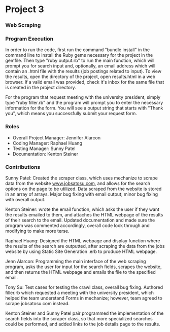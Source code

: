 # Project 3
### Web Scraping

### Program Execution
In order to run the code, first run the command "bundle install" in the command line to install the Ruby gems necessary for the project in the gemfile.  Then type "ruby output.rb" to run the main function, which will prompt you for search input and, optionally, an email address which will contain an .html file with the results (job postings related to input).  To view the results, open the directory of the project, open results.html in a web browser.  If a valid email was provided, check it's inbox for the same file that is created in the project directory.

For the program that request meeting with the university president, simply type "ruby filler.rb" and the program will prompt you to enter the necessary information for the form. You will see a output string that starts with "Thank you", which means you successfully submit your request form.

### Roles
* Overall Project Manager: Jennifer Alarcon
* Coding Manager: Raphael Huang
* Testing Manager: Sunny Patel
* Documentation: Kenton Steiner

### Contributions

Sunny Patel: Created the scraper class, which uses mechanize to scrape data from the website www.jobsatosu.com, and allows for the search options on the page to be utilized.  Data scraped from the website is stored in an array of arrays. Major bug fixing with email output; minor bug fixing with overall output.

Kenton Steiner: wrote the email function, which asks the user if they want the results emailed to them, and attaches the HTML webpage of the results of their search to the email.  Updated documentation and made sure the program was commented accordingly, overall code look through and modifying to make more terse. 

Raphael Huang: Designed the HTML webpage and display function where the results of the search are outputted, after scraping the data from the jobs website by using Static Site Generation .erb to produce HTML webpage.  

Jenn Alarcon: Programming the main interface of the web scraping program, asks the user for input for the search fields, scrapes the website, and then returns the HTML webpage and emails the file to the specified email. 

Tony Su: Test cases for testing the crawl class, overall bug fixing. Authored filler.rb which requested a meeting with the university president, which helped the team understand Forms in mechanize; however, team agreed to scrape jobsatosu.com instead.

Kenton Steiner and Sunny Patel pair programmed the implementation of the search fields into the scraper class, so that more specialized searches could be performed, and added links to the job details page to the results. 

